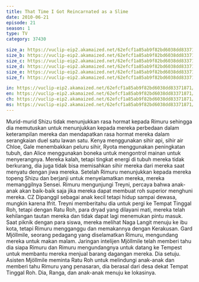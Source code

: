 ```yaml
---
title: That Time I Got Reincarnated as a Slime
date: 2010-06-21
episode: 21
season: 1
type: TV
category: 37430

size_a: https://vuclip-eip2.akamaized.net/62efcf1a85ab9f82bd6038dd83371871/vp63207_V20210323043119/hlsc_e2931_2.m3u8
size_b: https://vuclip-eip2.akamaized.net/62efcf1a85ab9f82bd6038dd83371871/vp63207_V20210323043119/hlsc_e2931_3.m3u8
size_c: https://vuclip-eip2.akamaized.net/62efcf1a85ab9f82bd6038dd83371871/vp63207_V20210323043119/hlsc_e2931_4.m3u8
size_d: https://vuclip-eip2.akamaized.net/62efcf1a85ab9f82bd6038dd83371871/vp63207_V20210323043119/hlsc_e2931_5.m3u8
size_e: https://vuclip-eip2.akamaized.net/62efcf1a85ab9f82bd6038dd83371871/vp63207_V20210323043119/hlsc_e2931_6.m3u8
size_f: https://vuclip-eip2.akamaized.net/62efcf1a85ab9f82bd6038dd83371871/vp63207_V20210323043119/hlsc_e2931_7.m3u8

in: https://vuclip-eip2.akamaized.net/62efcf1a85ab9f82bd6038dd83371871/id.vtt
en: https://vuclip-eip2.akamaized.net/62efcf1a85ab9f82bd6038dd83371871/en.vtt
ch: https://vuclip-eip2.akamaized.net/62efcf1a85ab9f82bd6038dd83371871/zh-TW.vtt
ms: https://vuclip-eip2.akamaized.net/62efcf1a85ab9f82bd6038dd83371871/ms.vtt
---
```

Murid-murid Shizu tidak menunjukkan rasa hormat kepada Rimuru sehingga dia memutuskan untuk menunjukkan kepada mereka perbedaan dalam keterampilan mereka dan mendapatkan rasa hormat mereka dalam serangkaian duel satu lawan satu. Kenya menggunakan sihir api, sihir air Chloe, Gale menembakkan peluru sihir, Ryota menggunakan peningkatan tubuh, dan Alice menggunakan boneka untuk mengontrol mainan untuk menyerangnya. Mereka kalah, tetapi tingkat energi di tubuh mereka tidak berkurang, dia juga tidak bisa memisahkan sihir mereka dari mereka saat menyatu dengan jiwa mereka. Setelah Rimuru menunjukkan kepada mereka topeng Shizu dan berjanji untuk menyelamatkan mereka, mereka memanggilnya Sensei. Rimuru mengunjungi Treyni, percaya bahwa anak-anak akan baik-baik saja jika mereka dapat membuat roh superior menghuni mereka. CZ Dipanggil sebagai anak kecil tetapi hidup sampai dewasa, mungkin karena Ifrit. Treyni memberitahu dia untuk pergi ke Tempat Tinggal Roh, tetapi dengan Ratu Roh, para dryad yang dilayani mati, mereka telah kehilangan tautan mereka dan tidak dapat lagi menemukan pintu masuk. Saat piknik dengan para siswa, mereka melihat Naga Langit menuju ke ibu kota, tetapi Rimuru mengganggu dan memakannya dengan Kerakusan. Gard Mjöllmile, seorang pedagang yang diselamatkan Rimuru, mengundang mereka untuk makan malam. Jaringan intelijen Mjöllmile telah memberi tahu dia siapa Rimuru dan Rimuru mengundangnya untuk datang ke Tempest untuk membantu mereka menjual barang dagangan mereka. Dia setuju. Asisten Mjöllmile meminta Ratu Roh untuk melindungi anak-anak dan memberi tahu Rimuru yang penasaran, dia berasal dari desa dekat Tempat Tinggal Roh. Dia, Ranga, dan anak-anak menuju ke lokasinya.